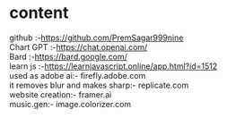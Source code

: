 # content
github	  :-https://github.com/PremSagar999nine <br>
Chart GPT :-https://chat.openai.com/ <br>
Bard      :-https://bard.google.com/ <br>
learn js  :-https://learnjavascript.online/app.html?id=1512 <br>
used as adobe ai:-   firefly.adobe.com <br>
it removes blur and makes sharp:- replicate.com <br>
website creation:- framer.ai <br>
music.gen:- image.colorizer.com <br>
